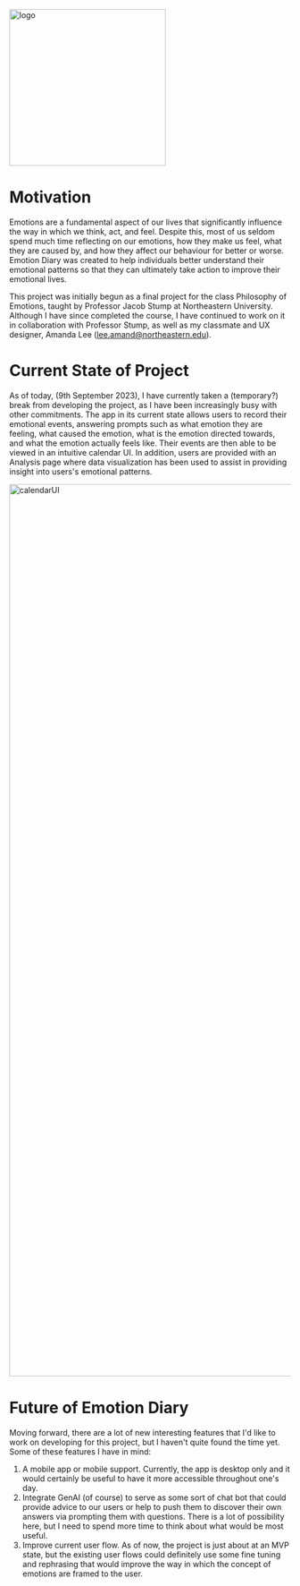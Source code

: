 <img width="280" alt="logo" src="https://github.com/jun-w-huang/emotion-diary/assets/93484080/a9e96133-0fa6-48a2-8e12-0d7192c32e92">

# Motivation
Emotions are a fundamental aspect of our lives that significantly influence the way in which we think, act, and feel. Despite this, most of us seldom spend much time reflecting on our emotions, how they make us feel, what they are caused by, and how they affect our behaviour for better or worse. Emotion Diary was created to help individuals better understand their emotional patterns so that they can ultimately take action to improve their emotional lives. 

This project was initially begun as a final project for the class Philosophy of Emotions, taught by Professor Jacob Stump at Northeastern University. Although I have since completed the course, I have continued to work on it in collaboration with Professor Stump, as well as my classmate and UX designer, Amanda Lee (lee.amand@northeastern.edu).

# Current State of Project
As of today, (9th September 2023), I have currently taken a (temporary?) break from developing the project, as I have been increasingly busy with other commitments. The app in its current state allows users to record their emotional events, answering prompts such as what emotion they are feeling, what caused the emotion, what is the emotion directed towards, and what the emotion actually feels like. Their events are then able to be viewed in an intuitive calendar UI. In addition, users are provided with an Analysis page where data visualization has been used to assist in providing insight into users's emotional patterns.

<img width="1595" alt="calendarUI" src="https://github.com/jun-w-huang/emotion-diary/assets/93484080/e9676ba0-84b1-44e3-aaa0-d593b62ebc0f">


# Future of Emotion Diary
Moving forward, there are a lot of new interesting features that I'd like to work on developing for this project, but I haven't quite found the time yet. Some of these features I have in mind:
1. A mobile app or mobile support. Currently, the app is desktop only and it would certainly be useful to have it more accessible throughout one's day.
2. Integrate GenAI (of course) to serve as some sort of chat bot that could provide advice to our users or help to push them to discover their own answers via prompting them with questions. There is a lot of possibility here, but I need to spend more time to think about what would be most useful.
3. Improve current user flow. As of now, the project is just about at an MVP state, but the existing user flows could definitely use some fine tuning and rephrasing that would improve the way in which the concept of emotions are framed to the user. 
